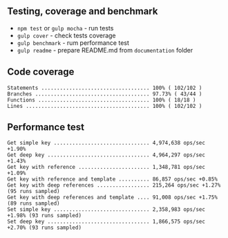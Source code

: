 ## Testing, coverage and benchmark

* `npm test` or `gulp mocha` - run tests
* `gulp cover` - check tests coverage
* `gulp benchmark` - rum performance test
* `gulp readme` - prepare README.md from `documentation` folder
 
## Code coverage

    Statements ................................... 100% ( 102/102 )
    Branches ..................................... 97.73% ( 43/44 )
    Functions .................................... 100% ( 18/18 )
    Lines ........................................ 100% ( 102/102 )

## Performance test

    Get simple key ............................... 4,974,638 ops/sec +1.90% 
    Get deep key ................................. 4,964,297 ops/sec +1.43%
    Get key with reference ....................... 1,348,781 ops/sec +1.09%
    Get key with reference and template .......... 86,857 ops/sec +0.85%
    Get key with deep references ................. 215,264 ops/sec +1.27% (95 runs sampled)
    Get key with deep references and template .... 91,008 ops/sec +1.75% (89 runs sampled)
    Set simple key ............................... 2,358,983 ops/sec +1.98% (93 runs sampled)
    Set deep key ................................. 1,866,575 ops/sec +2.70% (93 runs sampled)


